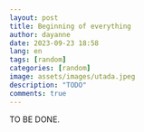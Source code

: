 ```yaml
---
layout: post
title: Beginning of everything
author: dayanne
date: 2023-09-23 18:58
lang: en
tags: [random]
categories: [random]
image: assets/images/utada.jpeg
description: "TODO"
comments: true
---
```


TO BE DONE.
